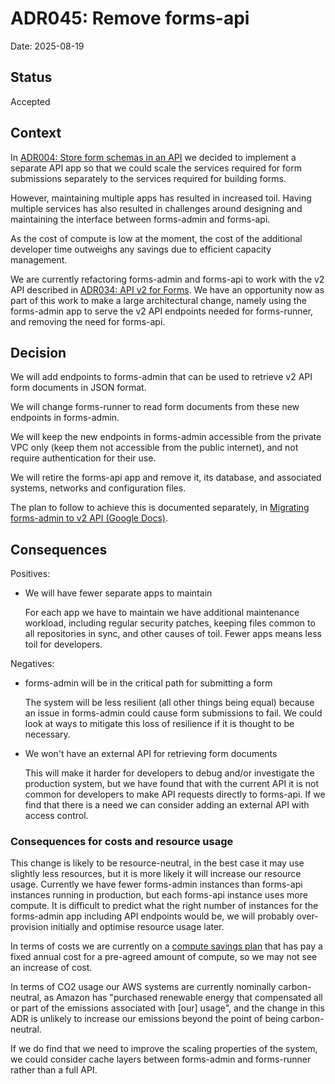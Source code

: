 # ADR045: Remove forms-api

Date: 2025-08-19

## Status

Accepted

## Context

In [ADR004: Store form schemas in an API] we decided to implement a separate API app so that we could scale the services required for form submissions separately to the services required for building forms.

However, maintaining multiple apps has resulted in increased toil. Having multiple services has also resulted in challenges around designing and maintaining the interface between forms-admin and forms-api.

As the cost of compute is low at the moment, the cost of the additional developer time outweighs any savings due to efficient capacity management.

We are currently refactoring forms-admin and forms-api to work with the v2 API described in [ADR034: API v2 for Forms]. We have an opportunity now as part of this work to make a large architectural change, namely using the forms-admin app to serve the v2 API endpoints needed for forms-runner, and removing the need for forms-api.

[ADR004: Store form schemas in an API]: ADR004-store-form-schemas-in-an-api.md
[ADR034: API v2 for Forms]: ADR034-api-v2-for-forms.md

## Decision

We will add endpoints to forms-admin that can be used to retrieve v2 API form documents in JSON format.

We will change forms-runner to read form documents from these new endpoints in forms-admin.

We will keep the new endpoints in forms-admin accessible from the private VPC only (keep them not accessible from the public internet), and not require authentication for their use.

We will retire the forms-api app and remove it, its database, and associated systems, networks and configuration files.

The plan to follow to achieve this is documented separately, in [Migrating forms-admin to v2 API (Google Docs)](https://docs.google.com/document/d/1Ea2rEK3gcaRhAVKiLIelD8FNxNI7YHqWmKSfbzMjeLQ/).

## Consequences

Positives:
- We will have fewer separate apps to maintain

  For each app we have to maintain we have additional maintenance workload,
  including regular security patches, keeping files common to all repositories
  in sync, and other causes of toil. Fewer apps means less toil for developers.

Negatives:
- forms-admin will be in the critical path for submitting a form

  The system will be less resilient (all other things being equal) because an
  issue in forms-admin could cause form submissions to fail. We could look at
  ways to mitigate this loss of resilience if it is thought to be necessary.

- We won't have an external API for retrieving form documents

  This will make it harder for developers to debug and/or investigate the
  production system, but we have found that with the current API it is not
  common for developers to make API requests directly to forms-api. If we find
  that there is a need we can consider adding an external API with access
  control.

### Consequences for costs and resource usage

This change is likely to be resource-neutral, in the best case it may use
slightly less resources, but it is more likely it will increase our resource
usage. Currently we have fewer forms-admin instances than forms-api instances
running in production, but each forms-api instance uses more compute. It is
difficult to predict what the right number of instances for the forms-admin app
including API endpoints would be, we will probably over-provision initially and
optimise resource usage later.

In terms of costs we are currently on a [compute savings plan] that has pay a
fixed annual cost for a pre-agreed amount of compute, so we may not see an
increase of cost.

In terms of CO2 usage our AWS systems are currently nominally carbon-neutral,
as Amazon has "purchased renewable energy that compensated all or part of the
emissions associated with [our] usage", and the change in this ADR is unlikely
to increase our emissions beyond the point of being carbon-neutral.

If we do find that we need to improve the scaling properties of the system, we
could consider cache layers between forms-admin and forms-runner rather than a
full API.

[compute savings plan]: https://aws.amazon.com/savingsplans/compute-pricing/
